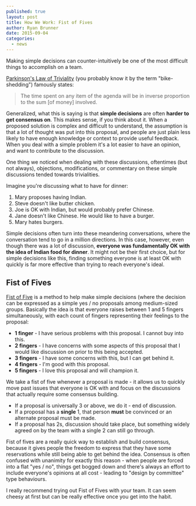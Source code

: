 ```yaml
---
published: true
layout: post
title: How We Work: Fist of Fives
author: Ryan Brunner
date: 2015-09-04
categories:
  - news
---
```





Making simple decisions can counter-intuitively be one of the most difficult things to accomplish on a team.

[Parkinson's Law of Triviality](https://en.wikipedia.org/wiki/Parkinson%27s_law_of_triviality) (you probably know it by the term "bike-shedding") famously states:

> The time spent on any item of the agenda will be in inverse proportion to the
> sum [of money] involved.

Generalized, what this is saying is that **simple decisions** are often **harder to get consensus on**. This makes sense, if you think about it. When a proposed solution is complex and difficult to understand, the assumption is that a lot of thought was put into this proposal, and people are just plain less likely to have enough knowledge or context to provide useful feedback. When you deal with a simple problem it's a lot easier to have an opinion, and want to contribute to the discussion.

One thing we noticed when dealing with these discussions, oftentimes (but not always), objections, modifications, or commentary on these simple discussions tended towards trivialities.

Imagine you're discussing what to have for dinner:

1. Mary proposes having Indian.
2. Steve doesn't like butter chicken.
3. Joe is OK with Indian, but would probably prefer Chinese.
4. Jane doesn't like Chinese. He would like to have a burger.
5. Mary hates burgers.

Simple decisions often turn into these meandering conversations, where the conversation tend to go in a million directions. In this case, however, even though there was a lot of discussion, **everyone was fundamentally OK with the idea of Indian food for dinner**. It might not be their first choice, but for simple decisions like this, finding something everyone is at least OK with quickly is far more effective than trying to reach everyone's ideal.

## Fist of Fives

[Fist of Five](http://www.agileforall.com/2014/09/learning-with-fist-of-five-voting/) is a method to help make simple decisions (where the decision can be expressed as a simple yes / no proposals among medium-sized groups. Basically the idea is that everyone raises between 1 and 5 fingers simultaneously, with each count of fingers representing their feelings to the proposal:

- **1 finger** - I have serious problems with this proposal. I cannot buy into this.
- **2 fingers** - I have concerns with some aspects of this proposal that I would like discussion on prior to this being accepted.
- **3 fingers** - I have some concerns with this, but I can get behind it.
- **4 fingers** - I'm good with this proposal.
- **5 fingers** - I love this proposal and will champion it.

We take a fist of five whenever a proposal is made - it allows us to quickly move past issues that everyone is OK with and focus on the discussions that actually require some consensus building.

- If a proposal is universally 3 or above, we do it - end of discussion.
- If a proposal has a **single** 1, that person **must** be convinced or an alternate proposal must be made.
- If a proposal has 2s, discussion should take place, but something widely agreed on by the team with a single 2 can still go through.

Fist of fives are a really quick way to establish and build consensus, because it gives people the freedom to express that they have some reservations while still being able to get behind the idea. Consensus is often confused with unanimity for exactly this reason - when people are forced into a flat "yes / no", things get bogged down and there's always an effort to include everyone's opinions at all cost - leading to "design by committee" type behaviours.

I really recommend trying out Fist of Fives with your team. It can seem cheesy at first but can be really effective once you get into the habit.
